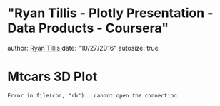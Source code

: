  "Ryan Tillis - Plotly Presentation - Data Products - Coursera"
========================================================
author: <a href="http://www.ryantillis.com"> Ryan Tillis </a>
date: "10/27/2016"
autosize: true

Mtcars 3D Plot
========================================================




```
Error in file(con, "rb") : cannot open the connection
```
